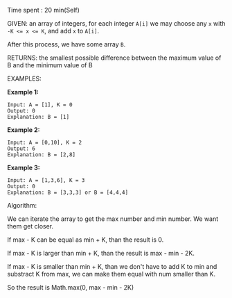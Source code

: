 Time spent :  20 min(Self)

GIVEN: an array of integers, for each integer `A[i]` we may choose any `x` with `-K <= x <= K`, and add `x` to `A[i]`.

After this process, we have some array `B`.

RETURNS: the smallest possible difference between the maximum value of B and the minimum value of B

EXAMPLES:

**Example 1:**

```
Input: A = [1], K = 0
Output: 0
Explanation: B = [1]
```

**Example 2:**

```
Input: A = [0,10], K = 2
Output: 6
Explanation: B = [2,8]
```

**Example 3:**

```
Input: A = [1,3,6], K = 3
Output: 0
Explanation: B = [3,3,3] or B = [4,4,4]
```

Algorithm:

We can iterate the array to get the max number and min number. We want them get closer.

If max - K can be equal as min + K, than the result is 0. 

If max - K is larger than min + K, than the result is max - min - 2K.

If max - K is smaller than min + K, than we don't have to add K to min and substract K from max, we can make them equal with num smaller than K. 

So the result is Math.max(0, max - min - 2K)